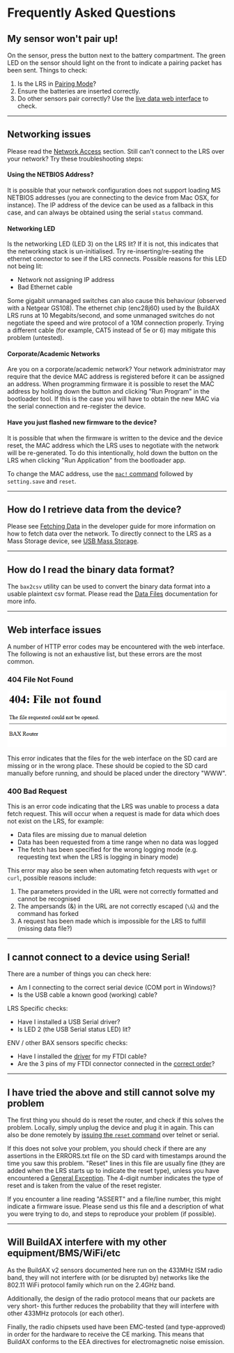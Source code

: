 # Frequently Asked Questions

## My sensor won't pair up!

On the sensor, press the button next to the battery compartment. The green LED
on the sensor should light on the front to indicate a pairing packet has been sent. Things 
to check:

 1. Is the LRS in [Pairing Mode](deployment.md#pairing-sensors)?
 2. Ensure the batteries are inserted correctly.
 3. Do other sensors pair correctly? Use the [live data web interface](user-guide.md#sensors) to check.



---
## Networking issues

Please read the [Network Access](connecting.md#network-access) section. Still
can't connect to the LRS over your network? Try these troubleshooting steps:

#### Using the NETBIOS Address?

It is possible that your network configuration does not support loading MS 
NETBIOS addresses (you are connecting to the device from Mac OSX, for instance). 
The IP address of the device can be used as a fallback in this case, and can
always be obtained using the serial `status` command. 


#### Networking LED

Is the networking LED (LED 3) on the LRS lit? If it is not, this indicates 
that the networking stack is un-initialised. Try re-inserting/re-seating the
ethernet connector to see if the LRS connects. Possible reasons for this 
LED not being lit:

 * Network not assigning IP address
 * Bad Ethernet cable

Some gigabit unmanaged switches can also cause this behaviour (observed with a 
Netgear GS108). The ethernet chip (enc28j60) used by the BuildAX LRS runs at
10 Megabits/second, and some unmanaged switches do not negotiate the speed and 
wire protocol of a 10M connection properly. Trying a different cable (for 
example, CAT5 instead of 5e or 6) may mitigate this problem (untested).


#### Corporate/Academic Networks

Are you on a corporate/academic network? Your network administrator may 
require that the device MAC address is registered before it can be assigned an 
address. When programming firmware it is possible to reset the MAC address by
holding down the button and clicking "Run Program" in the bootloader tool. If
this is the case you will have to obtain the new MAC via the serial connection
and re-register the device.


#### Have you just flashed new firmware to the device?

It is possible that when the firmware is written to the device and the device
reset, the MAC address which the LRS uses to negotiate with the network will
be re-generated. To do this intentionally, hold down the button on the LRS when 
clicking "Run Application" from the bootloader app.

To change the MAC address, use the [`mac!` command](commands-lrs.md#mac)
followed by `setting.save` and `reset`.

---
## How do I retrieve data from the device?

Please see [Fetching Data](developer-api.md#fetching-data) in the developer
guide for more information on how to fetch data over the network. To directly
connect to the LRS as a Mass Storage device, see [USB Mass Storage](connecting.md#usb-mass-storage).



---
## How do I read the binary data format?

The `bax2csv` utility can be used to convert the binary data format into a
usable plaintext csv format. Please read the [Data Files](datafiles.md)
documentation for more info.



---
## Web interface issues

A number of HTTP error codes may be encountered with the web interface. The 
following is not an exhaustive list, but these errors are the most common.

### 404 File Not Found

 ![404](img/bax404.png)

This error indicates that the files for the web interface on the SD card are 
missing or in the wrong place. These should be copied to the SD card manually 
before running, and should be placed under the directory "WWW". 

### 400 Bad Request

This is an error code indicating that the LRS was unable to process a data
fetch request. This will occur when a request is made for data which does not 
exist on the LRS, for example:

 - Data files are missing due to manual deletion
 - Data has been requested from a time range when no data was logged
 - The fetch has been specified for the wrong logging mode (e.g. requesting text when the LRS is logging in binary mode) 

This error may also be seen when automating fetch requests with `wget` or 
`curl`, possible reasons include:

 1. The parameters provided in the URL were not correctly formatted and cannot be recognised
 2. The ampersands (&) in the URL are not correctly escaped (`\&`) and the command has forked
 3. A request has been made which is impossible for the LRS to fulfill (missing data file?)



---
## I cannot connect to a device using Serial!

There are a number of things you can check here:

 - Am I connecting to the correct serial device (COM port in Windows)?
 - Is the USB cable a known good (working) cable? 

LRS Specific checks:

 - Have I installed a USB Serial driver?
 - Is LED 2 (the USB Serial status LED) lit?

ENV / other BAX sensors specific checks:

 - Have I installed the [driver](http://www.ftdichip.com/FTDrivers.htm) for my FTDI cable?
 - Are the 3 pins of my FTDI connector connected in the [correct order](connecting.md#connecting-to-env-sensors)?


---
## I have tried the above and still cannot solve my problem

The first thing you should do is reset the router, and check if this solves
the problem. Locally, simply unplug the device and plug it in again. 
This can also be done remotely by [issuing the `reset` command](commands-lrs.md#reset)
over telnet or serial.

If this does not solve your problem, you should check if there are any 
assertions in the ERRORS.txt file on the SD card with timestamps around the 
time you saw this problem. "Reset" lines in this file are usually fine (they 
are added when the LRS starts up to indicate the reset type), unless you have 
encountered a [General Exception](hardware.md#led-flash-codes). The 4-digit 
number indicates the type of reset and is taken from the value of the reset 
register.

If you encounter a line reading "ASSERT" and a file/line number, this might 
indicate a firmware issue. Please send us this file and a description of what 
you were trying to do, and steps to reproduce your problem (if possible).

---
## Will BuildAX interfere with my other equipment/BMS/WiFi/etc

As the BuildAX v2 sensors documented here run on the 433MHz ISM radio band, they will not interfere with (or be disrupted by) networks like the 802.11 WiFi protocol family which run on the 2.4GHz band.

Additionally, the design of the radio protocol means that our packets are very short- this further reduces the probability that they will interfere with other 433MHz protocols (or each other).

Finally, the radio chipsets used have been EMC-tested (and type-approved) in order for the hardware to receive the CE marking. This means that BuildAX conforms to the EEA directives for electromagnetic noise emission.


